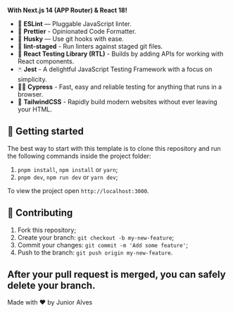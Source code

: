 **With Next.js 14 (APP Router) & React 18!**

- 📏 **ESLint** — Pluggable JavaScript linter.
- 💖 **Prettier** - Opinionated Code Formatter.
- 🐶 **Husky** — Use git hooks with ease.
- 🚫 **lint-staged** - Run linters against staged git files.
- 🐙 **React Testing Library (RTL)** - Builds by adding APIs for working with React components.
- 🃏 **Jest** - A delightful JavaScript Testing Framework with a focus on simplicity.
- 🧑‍🔬 **Cypress** - Fast, easy and reliable testing for anything that runs in a browser.
- 💅 **TailwindCSS** - Rapidly build modern websites without ever leaving your HTML.


## 🚀 Getting started

The best way to start with this template is to clone this repository and run the following commands inside the project folder:

1. `pnpm install`, `npm install` or `yarn`;
2. `pnpm dev`, `npm run dev` or `yarn dev`;

To view the project open `http://localhost:3000`.

## 🤝 Contributing

1. Fork this repository;
2. Create your branch: `git checkout -b my-new-feature`;
3. Commit your changes: `git commit -m 'Add some feature'`;
4. Push to the branch: `git push origin my-new-feature`.

**After your pull request is merged**, you can safely delete your branch.
---

Made with ♥ by Junior Alves
